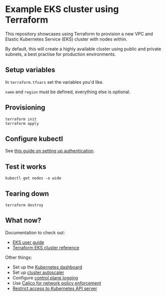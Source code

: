 # Example EKS cluster using Terraform

This repository showcases using Terraform to provision a new VPC and Elastic Kubernetes Service (EKS) cluster with nodes within.

By default, this will create a highly available cluster using public and private subnets, a best practise for production environments.

## Setup variables

In `terraform.tfvars` set the variables you'd like.

`name` and `region` must be defined, everything else is optional.

## Provisioning

```shell
terraform init
terraform apply
```

## Configure kubectl

See [this guide on setting up authentication](https://docs.aws.amazon.com/eks/latest/userguide/managing-auth.html).

## Test it works

```shell
kubectl get nodes -o wide
```

## Tearing down

```shell
terraform destroy
```

## What now?

Documentation to check out:
* [EKS user guide](https://docs.aws.amazon.com/eks/latest/userguide)
* [Terraform EKS cluster reference](https://www.terraform.io/docs/providers/aws/r/eks_cluster.html)

Other things:
* Set up the [Kubernetes dashboard](https://docs.aws.amazon.com/eks/latest/userguide/dashboard-tutorial.html)
* Set up [cluster autoscaler](https://docs.aws.amazon.com/eks/latest/userguide/cluster-autoscaler.html)
* Configure [control plane logging](https://docs.aws.amazon.com/eks/latest/userguide/control-plane-logs.html)
* Use [Calico for network policy enforcement](https://docs.aws.amazon.com/eks/latest/userguide/calico.html)
* [Restrict access to Kubernetes API server](https://docs.aws.amazon.com/eks/latest/userguide/cluster-endpoint.html)

